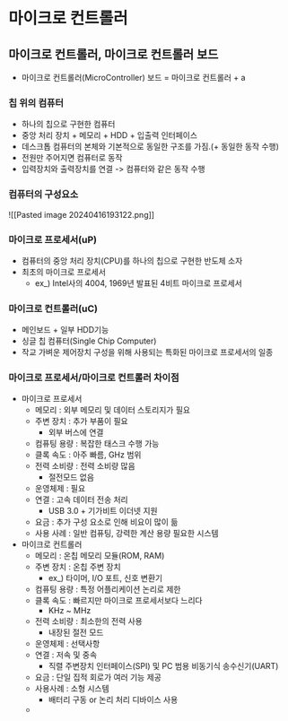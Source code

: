 # 마이크로 컨트롤러
## 마이크로 컨트롤러, 마이크로 컨트롤러 보드
- 마이크로 컨트롤러(MicroController) 보드 = 마이크로 컨트롤러 + a

### 칩 위의 컴퓨터
- 하나의 칩으로 구현한 컴퓨터
- 중앙 처리 장치 + 메모리 + HDD + 입출력 인터페이스
- 데스크톱 컴퓨터의 본체와 기본적으로 동일한 구조를 가짐.(+ 동일한 동작 수행)
- 전원만 주어지면 컴퓨터로 동작
- 입력장치와 출력장치를 연결 -> 컴퓨터와 같은 동작 수행

### 컴퓨터의 구성요소
![[Pasted image 20240416193122.png]]

### 마이크로 프로세서(uP)
- 컴퓨터의 중앙 처리 장치(CPU)를 하나의 칩으로 구현한 반도체 소자
- 최초의 마이크로 프로세서
	- ex_) Intel사의 4004, 1969년 발표된 4비트 마이크로 프로세서

### 마이크로 컨트롤러(uC)
- 메인보드 + 일부 HDD기능
- 싱글 칩 컴퓨터(Single Chip Computer)
- 작교 가벼운 제어장치 구성을 위해 사용되는 특화된 마이크로 프로세서의 일종

### 마이크로 프로세서/마이크로 컨트롤러 차이점
- 마이크로 프로세서
	- 메모리 : 외부 메모리 및 데이터 스토리지가 필요
	- 주변 장치 : 추가 부품이 필요
		- 외부 버스에 연결
	- 컴퓨팅 용량 : 복잡한 태스크 수행 가능
	- 클록 속도 : 아주 빠름, GHz 범위
	- 전력 소비량 : 전력 소비량 많음
		- 절전모드 없음
	- 운영체제 : 필요
	- 연결 : 고속 데이터 전송 처리
		- USB 3.0 + 기가비트 이더넷 지원
	- 요금 : 추가 구성 요소로 인해 비요이 많이 듦
	- 사용 사례 : 일반 컴퓨팅, 강력한 계산 용량 필요한 시스템
- 마이크로 컨트롤러
	- 메모리 : 온칩 메모리 모듈(ROM, RAM)
	- 주변 장치 : 온칩 주변 장치
		- ex_) 타이머, I/O 포트, 신호 변환기
	- 컴퓨팅 용량 : 특정 어플리케이션 논리로 제한
	- 클록 속도 : 빠르지만 마이크로 프로세서보다 느리다
		- KHz ~ MHz
	- 전력 소비량 : 최소한의 전력 사용
		- 내장된 절전 모드
	- 운영체제 : 선택사항
	- 연결 : 저속 및 중속
		- 직렬 주변장치 인터페이스(SPI) 및 PC 범용 비동기식 송수신기(UART)
	- 요금 : 단일 집적 회로가 여러 기능 제공
	- 사용사례 : 소형 시스템
		- 배터리 구동 or 논리 처리 디바이스 사용
	- 
